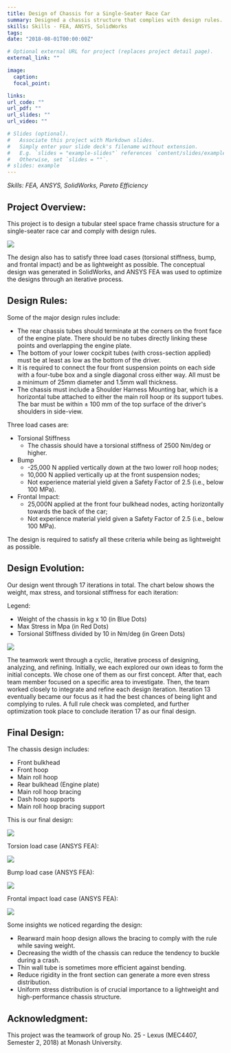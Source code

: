 ```yaml
---
title: Design of Chassis for a Single-Seater Race Car
summary: Designed a chassis structure that complies with design rules.
skills: Skills - FEA, ANSYS, SolidWorks
tags:
date: "2018-08-01T00:00:00Z"

# Optional external URL for project (replaces project detail page).
external_link: ""

image:
  caption:
  focal_point:

links:
url_code: ""
url_pdf: ""
url_slides: ""
url_video: ""

# Slides (optional).
#   Associate this project with Markdown slides.
#   Simply enter your slide deck's filename without extension.
#   E.g. `slides = "example-slides"` references `content/slides/example-slides.md`.
#   Otherwise, set `slides = ""`.
# slides: example
---
```


*Skills: FEA, ANSYS, SolidWorks, Pareto Efficiency*

## Project Overview:

This project is to design a tubular steel space frame chassis structure for a single-seater race car and comply with design rules. 

![](https://github.com/shangzhouye/portfolio-website/blob/master/content/other-projects/chassis_design/figures/1.png?raw=true)

The design also has to satisfy three load cases (torsional stiffness, bump, and frontal impact) and be as lightweight as possible. The conceptual design was generated in SolidWorks, and ANSYS FEA was used to optimize the designs through an iterative process.

## Design Rules:

Some of the major design rules include:

-   The rear chassis tubes should terminate at the corners on the front face of the engine plate. There should be no tubes directly linking these points and overlapping the engine plate.
-   The bottom of your lower cockpit tubes (with cross-section applied) must be at least as low as the bottom of the driver.
-   It is required to connect the four front suspension points on each side with a four-tube box and a single diagonal cross either way. All must be a minimum of 25mm diameter and 1.5mm wall thickness.
-   The chassis must include a Shoulder Harness Mounting bar, which is a horizontal tube attached to either the main roll hoop or its support tubes. The bar must be within ± 100 mm of the top surface of the driver's shoulders in side-view.

Three load cases are:
-   Torsional Stiffness
	-   The chassis should have a torsional stiffness of 2500 Nm/deg or higher.
-   Bump 
	-   -25,000 N applied vertically down at the two lower roll hoop nodes;
	-   10,000 N applied vertically up at the front suspension nodes;
	-   Not experience material yield given a Safety Factor of 2.5 (i.e., below 100 MPa).
-   Frontal Impact:
	-   25,000N applied at the front four bulkhead nodes, acting horizontally towards the back of the car;
	-   Not experience material yield given a Safety Factor of 2.5 (i.e., below 100 MPa).
    
The design is required to satisfy all these criteria while being as lightweight as possible.

## Design Evolution:

Our design went through 17 iterations in total. The chart below shows the weight, max stress, and torsional stiffness for each iteration:

Legend:

-   Weight of the chassis in kg x 10 (in Blue Dots)
-   Max Stress in Mpa (in Red Dots)
-   Torsional Stiffness divided by 10 in Nm/deg (in Green Dots)

![](https://github.com/shangzhouye/portfolio-website/blob/master/content/other-projects/chassis_design/figures/2.png?raw=true)

The teamwork went through a cyclic, iterative process of designing, analyzing, and refining. Initially, we each explored our own ideas to form the initial concepts. We chose one of them as our first concept. After that, each team member focused on a specific area to investigate. Then, the team worked closely to integrate and refine each design iteration. Iteration 13 eventually became our focus as it had the best chances of being light and complying to rules. A full rule check was completed, and further optimization took place to conclude iteration 17 as our final design.

## Final Design:

The chassis design includes:

-   Front bulkhead
-   Front hoop
-   Main roll hoop
-   Rear bulkhead (Engine plate)
-   Main roll hoop bracing
-   Dash hoop supports
-   Main roll hoop bracing support

This is our final design:

![](https://github.com/shangzhouye/portfolio-website/blob/master/content/other-projects/chassis_design/figures/1.png?raw=true)

Torsion load case (ANSYS FEA):

![](https://github.com/shangzhouye/portfolio-website/blob/master/content/other-projects/chassis_design/figures/3.png?raw=true)

Bump load case (ANSYS FEA):

![](https://github.com/shangzhouye/portfolio-website/blob/master/content/other-projects/chassis_design/figures/4.png?raw=true)

Frontal impact load case (ANSYS FEA):

![](https://github.com/shangzhouye/portfolio-website/blob/master/content/other-projects/chassis_design/figures/5.png?raw=true)

Some insights we noticed regarding the design:
-   Rearward main hoop design allows the bracing to comply with the rule while saving weight.
-   Decreasing the width of the chassis can reduce the tendency to buckle during a crash.
-   Thin wall tube is sometimes more efficient against bending.
-   Reduce rigidity in the front section can generate a more even stress distribution.
-   Uniform stress distribution is of crucial importance to a lightweight and high-performance chassis structure.
    

## Acknowledgment:

This project was the teamwork of group No. 25 - Lexus (MEC4407, Semester 2, 2018) at Monash University.